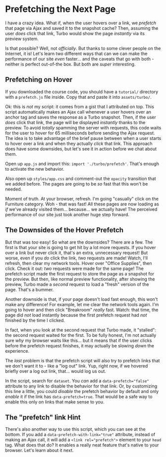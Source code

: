 # Prefetching the Next Page

I have a crazy idea. What if, when the user hovers over a link, we *prefetch*
that page via Ajax and saved it to the snapshot cache? Then, assuming the user *does*
click that link, Turbo would show the page *instantly* via its preview system.

Is that possible? Well, not *officially*. But thanks to some clever people on the
Internet, it is! Let's learn two different ways that can we can make the performance
of our site *even* faster... and the caveats that go with both - neither is perfect
out-of-the box. But both are *super* interesting.

## Prefetching on Hover

If you downloaded the course code, you should have a `tutorial/` directory
with a `prefetch.js` file inside. Copy that and paste it into `assets/turbo/`.

Ok: this is *not* my script: it comes from a gist that I attributed on top.
This script automatically makes an Ajax call whenever a user hovers over an anchor
tag and saves the response as a Turbo snapshot. Then, if the user *does* click that
link, the page will be displayed *instantly* thanks to the preview. To avoid
*totally* spamming the server with requests, this code waits for the user to hover
for 65 milliseconds before sending the Ajax request. The idea is to take advantage
of the brief pause between when a user starts to hover over a link and when they
actually *click* that link. This approach does have some downsides, but let's see
it in action before we chat about them.

Open up `app.js` and import this: `import './turbo/prefetch'`. That's enough to
activate the new behavior.

Also open up `styles/app.css` and comment-out the `opacity` transition that we added
before. The pages are going to be *so* fast that this won't be needed.

Moment of truth. At your browser, refresh. I'm going "casually" click on the
Furniture category. Woh - that was fast! All these pages are now loading as *if*
we've already visited them... because... we actually have! The perceived performance
of our site just took another huge step forward.

## The Downsides of the Hover Prefetch

But that was *too* easy! So what are the downsides? There are a few. The first is
that your site is going to get hit by a lot more requests. If you hover over a link
but never click it, that's an extra, unnecessary request! But worse, even if you
*do* click the link, *two* requests are made! Watch, I'll refresh, then clear my
network tools. Hover over "Office Supplies", then click. Check it out: *two*
requests were made for the same page! The prefetch script made the first request
to store the page as a snapshot for the preview. But then, like normal preview
functionality, after showing the preview, Turbo made a *second* request to load a
"fresh" version of the page. That's a bummer.

Another downside is that, if your page doesn't load fast enough, this won't make
any difference! For example, let me clear the network tools again. I'm going to
hover and then click "Breakroom" *really* fast. Watch: that time, the page did
*not* load instantly because the first prefetch request had *not* finished by the
time I clicked.

In fact, when you look at the second request that Turbo made, it "stalled": the
second request waited for the first. To be fully honest, I'm not actually sure
*why* my browser waits like this... but it means that if the user clicks before
the prefetch request finishes, it may actually be slowing *down* the experience.

The *last* problem is that the prefetch script will also try to prefetch links
that we don't want it to - like a "log out" link. Yup, right now, if we hovered
briefly over a log out link, that... would log us out.

In the script, search for `dataset`. You *can* add a `data-prefetch="false"`
attribute to any link to disable the behavior for that link. Or, by customizing
this line a little, you could *disable* the prefetch behavior by default and only
*enable* it if the link has `data-prefetch=true`. That would be a safe way to
enable this only on links that make sense to you.

## The "prefetch" link Hint

There's also another way to use this script, which you can see at the bottom. If
you add a `data-prefetch-with-link="true"` attribute, instead of making an Ajax
call, it will add a `<link rel="prefetch">` element to your `head` tag. What
does that do? It enables a really neat feature that's native to your browser.
Let's learn about it next.
